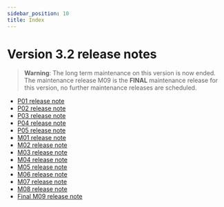 ```yaml
---
sidebar_position: 10
title: Index
---
```


Version 3.2 release notes
=========================

> **Warning**: The long term maintenance on this version is now ended.
> The maintenance release M09 is the **FINAL** maintenance release for this version,
> no further maintenance releases are scheduled.

- [P01 release note](/lesson/versions/legacy/v3-2/releasenote/releasenote-patchlevel-01)
- [P02 release note](/lesson/versions/legacy/v3-2/releasenote/releasenote-patchlevel-02)
- [P03 release note](/lesson/versions/legacy/v3-2/releasenote/releasenote-patchlevel-03)
- [P04 release note](/lesson/versions/legacy/v3-2/releasenote/releasenote-patchlevel-04)
- [P05 release note](/lesson/versions/legacy/v3-2/releasenote/releasenote-patchlevel-05)
- [M01 release note](/lesson/versions/legacy/v3-2/releasenote/releasenote-maintenance-01)
- [M02 release note](/lesson/versions/legacy/v3-2/releasenote/releasenote-maintenance-02)
- [M03 release note](/lesson/versions/legacy/v3-2/releasenote/releasenote-maintenance-03)
- [M04 release note](/lesson/versions/legacy/v3-2/releasenote/releasenote-maintenance-04)
- [M05 release note](/lesson/versions/legacy/v3-2/releasenote/releasenote-maintenance-05)
- [M06 release note](/lesson/versions/legacy/v3-2/releasenote/releasenote-maintenance-06)
- [M07 release note](/lesson/versions/legacy/v3-2/releasenote/releasenote-maintenance-07)
- [M08 release note](/lesson/versions/legacy/v3-2/releasenote/releasenote-maintenance-08)
- [Final M09 release note](/lesson/versions/legacy/v3-2/releasenote/releasenote-maintenance-09)

